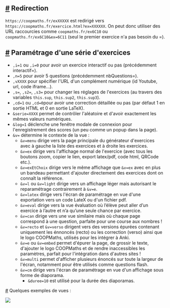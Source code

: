 ## <a id="1" href="#1">#</a> Redirection

`https://coopmaths.fr/exXXXXX` est redirigé vers `https://coopmaths.fr/exercice.html?ex=XXXXXX`. On peut donc utiliser des URL raccourcies comme `coopmaths.fr/ex6C10` ou `coopmaths.fr/ex6C10&ex=6C11` (seul le premier exercice n'a pas besoin du =).

## <a id="2" href="#2">#</a> Paramétrage d'une série d'exercices

- `,i=1` ou `,i=0` pour avoir un exercice interactif ou pas (précédemment interactif=).
- `,n=5` pour avoir 5 questions (précédemment nbQuestions=).
- `,vXXXX` pour spécifier l'URL d'un complément numérique (id Youtube, url, code iframe...).
- `,s=`, `,s2=`, `,s3=` pour changer les réglages de l'exercices (au travers des variables `this.sup`, `this.sup2`, `this.sup3`).
- `,cd=1` ou `,cd=0`pour avoir une correction détaillée ou pas (par défaut 1 en sortie HTML et 0 en sortie LaTeX).
- `&serie=XXXX` permet de contrôler l'aléatoire et d'avoir exactement les mêmes valeurs numériques.
- `&log=1` déclenche une fenêtre modale de connexion pour l'enregistrement des scores (un peu comme un popup dans la page).
- `&v=` détermine le contexte de la vue :
    - `&v=menu` dirige vers la page principale du générateur d'exercices avec à gauche la liste des exercices et à droite les exercices.
    - `&v=ex` dirige vers l'affichage normal de l'exercice (avec tous les boutons zoom, copier le lien, export latex/pdf, code html, QRCode etc.).
    - `&v=exEtChoix` dirige vers le même affichage que `&v=ex` avec en plus un bandeau permettant d'ajouter directement des exercices dont on connaît la référence.
    - `&v=l` ou `&v=light` dirige vers un affichage léger mais autorisant le reparamétrage contrairement à `&v=e`.
    - `&v=latex` dirige vers l'écran de paramétrage en vue d'une exportation vers un code LateX ou d'un fichier pdf.
    - `&v=eval` dirige vers la vue évaluation où l’élève peut aller d’un exercice à l’autre et n’a qu’une seule chance par exercice.
    - `&v=can` dirige vers une vue similaire mais où chaque page correspond à une question, parfaite pour une course aux nombres !
    - `&v=recto` et `&v=verso` dirigent vers des versions épurées contenant uniquement les énnoncés (recto) ou les correction (verso) ainsi que le logo COOPMaths, utilisés pour les intégrer à Anki.
    - `&v=e` ou `&v=embed` permet d'épurer la page, de grossir le texte, d'ajouter le logo COOPMaths et de rendre inaccessibles les paramètres, parfait pour l'intégration dans d'autres sites !
    - `&v=multi` permet d'afficher plusieurs énoncés sur toute la largeur de l'écran, notamment pour être utilisés comme questions flash.
    - `&v=cm` dirige vers l'écran de paramétrage en vue d'un affichage sous forme de diaporama.
        - `&duree=10` est utilisé pour la durée des diaporamas.

 <a id="3" href="#3">#</a> Quelques exemples de vues :

![](img/Url-1.jpg)